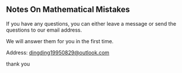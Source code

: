 ##  Notes On Mathematical Mistakes

If you have any questions, you can either leave a message or send the questions to our email address.

We will answer them for you in the first time.

Address: dingding19950829@outlook.com

thank you